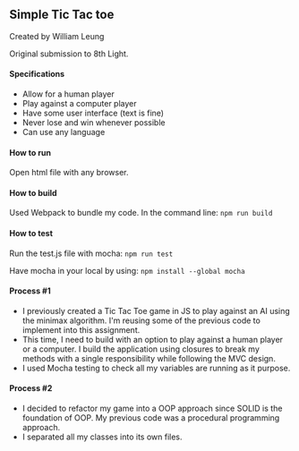 ## Simple Tic Tac toe
Created by William Leung

Original submission to 8th Light.

#### Specifications

- Allow for a human player
- Play against a computer player
- Have some user interface (text is fine)
- Never lose and win whenever possible
- Can use any language

#### How to run
Open html file with any browser.

#### How to build
Used Webpack to bundle my code.
In the command line: `npm run build`

#### How to test
Run the test.js file with mocha: `npm run test`

Have mocha in your local by using:
`npm install --global mocha`


#### Process #1
- I previously created a Tic Tac Toe game in JS to play against an AI using the minimax algorithm. I'm reusing some of the previous code to implement into this assignment.
- This time, I need to build with an option to play against a human player or a computer. I build the application using closures to break my methods with a single responsibility while following the MVC design.
- I used Mocha testing to check all my variables are running as it purpose.

#### Process #2
- I decided to refactor my game into a OOP approach since SOLID is the foundation of OOP. My previous code was a procedural programming approach.
- I separated all my classes into its own files.
